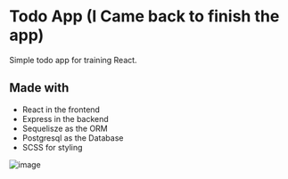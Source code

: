 # Todo App (I Came back to finish the app)
Simple todo app for training React. 

## Made with
- React in the frontend
- Express in the backend
- Sequelisze as the ORM
- Postgresql as the Database
- SCSS for styling

![image](https://github.com/Fadilix/todo-react-app/assets/121851593/f63160a4-dd5a-4253-8310-e4b2285c92e6)

